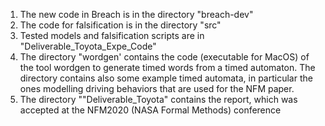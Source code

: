 

1) The new code in Breach is in the directory "breach-dev"
2) The code for falsification is in the directory "src"
3) Tested models and falsification scripts are in "Deliverable_Toyota_Expe_Code"
4) The directory "wordgen' contains the code (executable for MacOS) of the tool wordgen to generate timed words from a timed automaton. The directory contains also some example timed automata, in particular the ones modelling driving behaviors that are used for the NFM paper.
5) The directory ""Deliverable_Toyota" contains the report, which was accepted at the NFM2020 (NASA Formal Methods) conference

